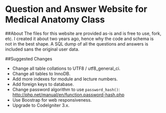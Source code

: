 Question and Answer Website for Medical Anatomy Class
==========

##About
The files for this website are provided as-is and is free to use, fork, etc. I created it about two years ago, hence why the code and schema is not in the best shape. A SQL dump of all the questions and answers is included sans the original user data.

##Suggested Changes
* Change all table collations to UTF8 / utf8_general_ci.
* Change all tables to InnoDB.
* Add more indexes for module and lecture numbers.
* Add foreign keys to database.
* Change password algorithm to use `password_hash()`: http://php.net/manual/en/function.password-hash.php
* Use Boostrap for web responsiveness.
* Upgrade to CodeIgniter 3.x.
